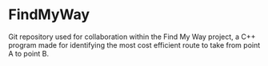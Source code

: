 # FindMyWay
Git repository used for collaboration within the Find My Way project, a C++ program made for identifying the most cost efficient route to take from point A to point B.